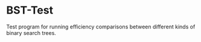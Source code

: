 # BST-Test
Test program for running efficiency comparisons between different kinds of binary search trees.

